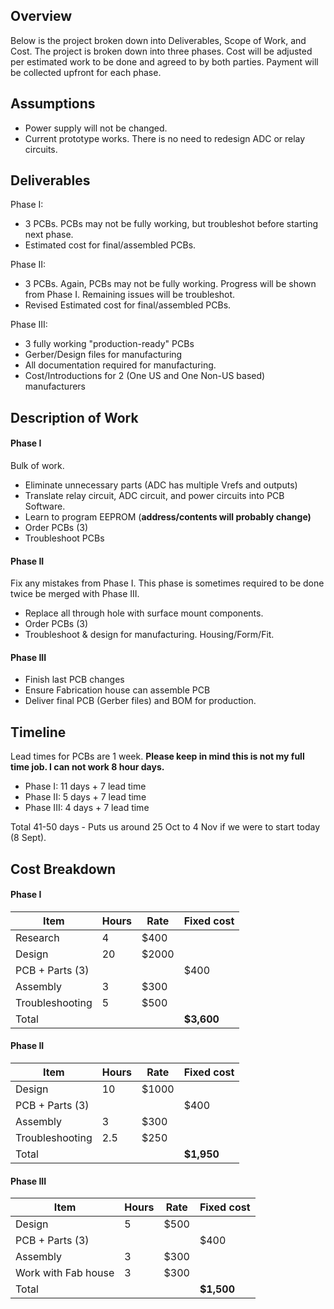 
## Overview
Below is the project broken down into Deliverables, Scope of Work, and Cost. The project is broken down into three phases. Cost will be adjusted per estimated work to be done and agreed to by both parties. Payment will be collected upfront for each phase.


## Assumptions
 - Power supply will not be changed.
 - Current prototype works. There is no need to redesign ADC or relay circuits.


## Deliverables
Phase I:
- 3 PCBs. PCBs may not be fully working, but troubleshot before starting next phase.
- Estimated cost for final/assembled PCBs.

Phase II:
- 3 PCBs. Again, PCBs may not be fully working. Progress will be shown from Phase I. Remaining issues will be troubleshot.
- Revised Estimated cost for final/assembled PCBs.

Phase III:
- 3 fully working "production-ready" PCBs
- Gerber/Design files for manufacturing
- All documentation required for manufacturing.
- Cost/Introductions for 2 (One US and One Non-US based) manufacturers


## Description of Work
#### Phase I
Bulk of work.
- Eliminate unnecessary parts (ADC has multiple Vrefs and outputs)
- Translate relay circuit, ADC circuit, and power circuits into PCB Software.
- Learn to program EEPROM (**address/contents will probably change)**
- Order PCBs (3)
- Troubleshoot PCBs


#### Phase II
Fix any mistakes from Phase I. This phase is sometimes required to be done twice be merged with Phase III.
- Replace all through hole with surface mount components.
- Order PCBs (3)
- Troubleshoot & design for manufacturing. Housing/Form/Fit.


#### Phase III
- Finish last PCB changes
- Ensure Fabrication house can assemble PCB
- Deliver final PCB (Gerber files) and BOM for production.


## Timeline
Lead times for PCBs are 1 week. __Please keep in mind this is not my full time job. I can not work 8 hour days.__

- Phase I: 11 days + 7 lead time
- Phase II: 5 days + 7 lead time
- Phase III: 4 days + 7 lead time

Total 41-50 days - Puts us around 25 Oct to 4 Nov if we were to start today (8 Sept).




## Cost Breakdown
#### Phase I

| Item | Hours |	Rate | Fixed cost |
| --- | --- | --- | --- |
| Research	| 4	| $400 |	|
| Design	| 20	| $2000	| |
| PCB + Parts (3)	|	|	| $400 |
| Assembly	| 3 |	$300	| |
| Troubleshooting	| 5	| $500	| |
| Total | | | **$3,600** |

#### Phase II
| Item | Hours |	Rate | Fixed cost |
| --- | --- | --- | --- |
| Design	| 10	| $1000	| |
| PCB + Parts (3)	|	|	| $400 |
| Assembly	| 3 |	$300 | |
| Troubleshooting	| 2.5	| $250	| |
| Total | | | **$1,950** |

#### Phase III
| Item | Hours |	Rate | Fixed cost |
| --- | --- | --- | --- |
| Design	| 5	| $500	| |
| PCB + Parts (3)	|	|	| $400 |
| Assembly	| 3 |	$300 | |
| Work with Fab house	| 3	| $300	| |
| Total | | | **$1,500** |
